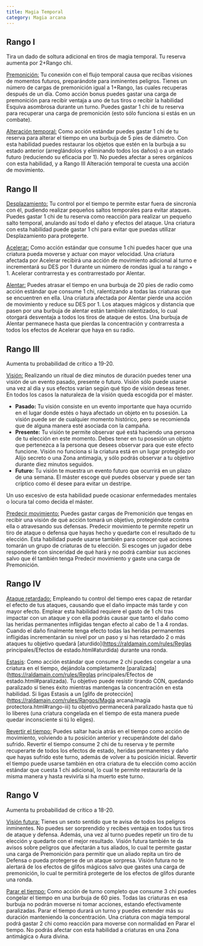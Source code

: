 ```yaml
---
title: Magia Temporal
category: Magia arcana
---
```


## Rango I

Tira un dado de soltura adicional en tiros de magia temporal. Tu reserva aumenta por 2+Rango chi.

<u>Premonición:</u> Tu conexión con el flujo temporal causa que recibas visiones de momentos futuros, preparándote para inminentes peligros. Tienes un número de cargas de premonición igual a 1+Rango, las cuales recuperas después de un día. Como acción bonus puedes gastar una carga de premonición para recibir ventaja a uno de tus tiros o recibir la habilidad Esquiva asombrosa durante un turno. Puedes gastar 1 chi de tu reserva para recuperar una carga de premonición (esto sólo funciona si estás en un combate).

<u>Alteración temporal:</u> Como acción estándar puedes gastar 1 chi de tu reserva para alterar el tiempo en una burbuja de 5 pies de diámetro. Con esta habilidad puedes restaurar los objetos que estén en la burbuja a su estado anterior (arreglándolos y eliminando todos los daños) o a un estado futuro (reduciendo su eficacia por 1). No puedes afectar a seres orgánicos con esta habilidad, y a Rango III Alteración temporal te cuesta una acción de movimiento.

## Rango II

<u>Desplazamiento:</u> Tu control por el tiempo te permite estar fuera de sincronía con él, pudiendo realizar pequeños saltos temporales para evitar ataques. Puedes gastar 1 chi de tu reserva como reacción para realizar un pequeño salto temporal, anulando así todo el daño y efectos del ataque. Una criatura con esta habilidad puede gastar 1 chi para evitar que puedas utilizar Desplazamiento para protegerte.

<u>Acelerar:</u> Como acción estándar que consume 1 chi puedes hacer que una criatura pueda moverse y actuar con mayor velocidad. Una criatura afectada por Acelerar recibirá una acción de movimiento adicional al turno e incrementará su DES por 1 durante un número de rondas igual a tu rango + 1. Acelerar contrarresta y es contrarrestado por Alentar.

<u>Alentar:</u> Puedes atrasar el tiempo en una burbuja de 20 pies de radio como acción estándar que consume 1 chi, ralentizando a todas las criaturas que se encuentren en ella. Una criatura afectada por Alentar pierde una acción de movimiento y reduce su DES por 1. Los ataques mágicos y distancia que pasen por una burbuja de alentar están también ralentizados, lo cual otorgará desventaja a todos los tiros de ataque de estos. Una burbuja de Alentar permanece hasta que pierdas la concentración y contrarresta a todos los efectos de Acelerar que haya en su radio. 

## Rango III  

Aumenta tu probabilidad de crítico a 19-20. 

<u>Visión:</u> Realizando un ritual de diez minutos de duración puedes tener una visión de un evento pasado, presente o futuro. Visión sólo puede usarse una vez al día y sus efectos varían según qué tipo de visión deseas tener. En todos los casos la naturaleza de la visión queda escogida por el máster. 

- **Pasado:** Tu visión consiste en un evento importante que haya ocurrido en el lugar donde estés o haya afectado un objeto en tu posesión. La visión puede ser de cualquier momento histórico, pero se recomienda que de alguna manera esté asociada con la campaña.
- **Presente:** Tu visión te permite observar qué está haciendo una persona de tu elección en este momento. Debes tener en tu posesión un objeto que pertenezca a la persona que desees observar para que este efecto funcione. Visión no funciona si la criatura está en un lugar protegido por Alijo secreto o una Zona antimagia, y sólo podrás observar a tu objetivo durante diez minutos seguidos.
- **Futuro:** Tu visión te muestra un evento futuro que ocurrirá en un plazo de una semana. El máster escoge qué puedes observar y puede ser tan críptico como él desee para evitar un destripe.  

Un uso excesivo de esta habilidad puede ocasionar enfermedades mentales o locura tal como decida el máster. 

<u>Predecir movimiento:</u> Puedes gastar cargas de Premonición que tengas en recibir una visión de qué acción tomará un objetivo, protegiéndote contra ella o atravesando sus defensas. Predecir movimiento te permite repetir un tiro de ataque o defensa que hayas hecho y quedarte con el resultado de tu elección. Esta habilidad puede usarse también para conocer qué acciones tomarán un grupo de criaturas de tu elección. Si escoges un jugador debe responderte con sinceridad de qué hará y no podrá cambiar sus acciones salvo que él también tenga Predecir movimiento y gaste una carga de Premonición.  

## Rango IV  

<u>Ataque retardado:</u> Empleando tu control del tiempo eres capaz de retardar el efecto de tus ataques, causando que el daño impacte más tarde y con mayor efecto. Emplear esta habilidad requiere el gasto de 1 chi tras impactar con un ataque y con ella podrás causar que tanto el daño como las heridas permanentes infligidas tengan efecto al cabo de 1 a 4 rondas. Cuando el daño finalmente tenga efecto todas las heridas permanentes infligidas incrementarán su nivel por un paso y si has retardado 2 o más ataques tu objetivo quedará [aturdido](https://raldamain.com/rules/Reglas principales/Efectos de estado.html#aturdida) durante una ronda. 

<u>Estasis</u>: Como acción estándar que consume 2 chi puedes congelar a una criatura en el tiempo, dejándola completamente [paralizada](https://raldamain.com/rules/Reglas principales/Efectos de estado.html#paralizada). Tu objetivo puede resistir tirando CON, quedando paralizado si tienes éxito mientras mantengas la concentración en esta habilidad. Si ligas Estasis a un [glifo de protección](https://raldamain.com/rules/Rangos/Magia arcana/magia protectora.html#rango-iii) tu objetivo permanecerá paralizado hasta que tú lo liberes (una criatura congelada en el tiempo de esta manera puede quedar inconsciente si tú lo eliges). 

<u>Revertir el tiempo:</u> Puedes saltar hacia atrás en el tiempo como acción de movimiento, volviendo a tu posición anterior y recuperándote del daño sufrido. Revertir el tiempo consume 2 chi de tu reserva y te permite recuperarte de todos los efectos de estado, heridas permanentes y daño que hayas sufrido este turno, además de volver a tu posición inicial. Revertir el tiempo puede usarse también en otra criatura de tu elección como acción estándar que cuesta 1 chi adicional, lo cual te permite restaurarla de la misma manera y hasta revivirla si ha muerto este turno.   

## Rango V  

Aumenta tu probabilidad de crítico a 18-20. 

<u>Visión futura:</u> Tienes un sexto sentido que te avisa de todos los peligros inminentes. No puedes ser sorprendido y recibes ventaja en todos tus tiros de ataque y defensa. Además, una vez al turno puedes repetir un tiro de tu elección y quedarte con el mejor resultado. Visión futura también te da avisos sobre peligros que afectarán a tus aliados, lo cual te permite gastar una carga de Premonición para permitir que un aliado repita un tiro de Defensa o pueda protegerse de un ataque sorpresa. Visión futura no te alertará de los efectos de glifos mágicos salvo que gastes una carga de premonición, lo cual te permitirá protegerte de los efectos de glifos durante una ronda. 

<u>Parar el tiempo:</u> Como acción de turno completo que consume 3 chi puedes congelar el tiempo en una burbuja de 60 pies. Todas las criaturas en esa burbuja no podrán moverse ni tomar acciones, estando efectivamente paralizadas. Parar el tiempo durará un turno y puedes extender más su duración manteniendo la concentración. Una criatura con magia temporal podrá gastar 2 chi como reacción para moverse con normalidad en Parar el tiempo. No podrás afectar con esta habilidad a criaturas en una Zona antimágica o Aura divina. 